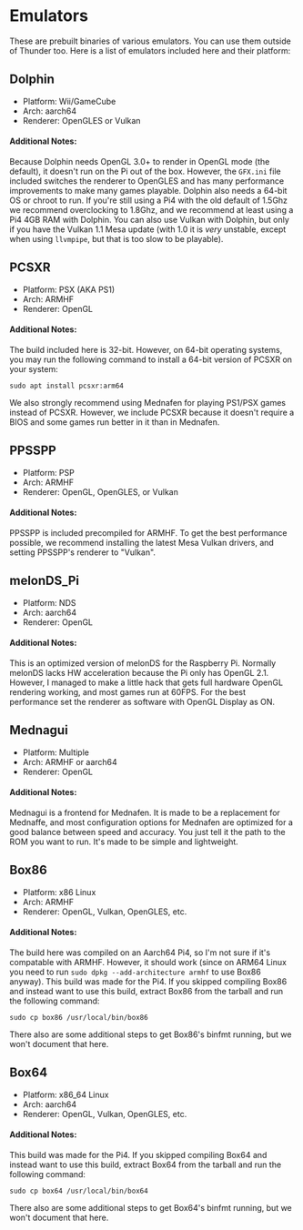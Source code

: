 # Emulators
These are prebuilt binaries of various emulators. You can use them outside of Thunder too. Here is a list of emulators included here and their platform:
## Dolphin
- Platform: Wii/GameCube
- Arch: aarch64
- Renderer: OpenGLES or Vulkan
#### Additional Notes:
Because Dolphin needs OpenGL 3.0+ to render in OpenGL mode (the default), it doesn't run on the Pi out of the box. However, the `GFX.ini` file included switches the renderer to OpenGLES and has many performance improvements to make many games playable. Dolphin also needs a 64-bit OS or chroot to run. If you're still using a Pi4 with the old default of 1.5Ghz we recommend overclocking to 1.8Ghz, and we recommend at least using a Pi4 4GB RAM with Dolphin. You can also use Vulkan with Dolphin, but only if you have the Vulkan 1.1 Mesa update (with 1.0 it is *very* unstable, except when using `llvmpipe`, but that is too slow to be playable).
## PCSXR
- Platform: PSX (AKA PS1)
- Arch: ARMHF
- Renderer: OpenGL
#### Additional Notes:
The build included here is 32-bit. However, on 64-bit operating systems, you may run the following command to install a 64-bit version of PCSXR on your system:
```
sudo apt install pcsxr:arm64
```
We also strongly recommend using Mednafen for playing PS1/PSX games instead of PCSXR. However, we include PCSXR because it doesn't require a BIOS and some games run better in it than in Mednafen.
## PPSSPP
- Platform: PSP
- Arch: ARMHF
- Renderer: OpenGL, OpenGLES, or Vulkan
#### Additional Notes:
PPSSPP is included precompiled for ARMHF. To get the best performance possible, we recommend installing the latest Mesa Vulkan drivers, and setting PPSSPP's renderer to "Vulkan".
## melonDS_Pi
- Platform: NDS
- Arch: aarch64
- Renderer: OpenGL
#### Additional Notes:
This is an optimized version of melonDS for the Raspberry Pi. Normally melonDS lacks HW acceleration because the Pi only has OpenGL 2.1. However, I managed to make a little hack that gets full hardware OpenGL rendering working, and most games run at 60FPS. For the best performance set the renderer as software with OpenGL Display as ON.
## Mednagui
- Platform: Multiple
- Arch: ARMHF or aarch64
- Renderer: OpenGL
#### Additional Notes:
Mednagui is a frontend for Mednafen. It is made to be a replacement for Mednaffe, and most configuration options for Mednafen are optimized for a good balance between speed and accuracy. You just tell it the path to the ROM you want to run. It's made to be simple and lightweight.
## Box86
- Platform: x86 Linux
- Arch: ARMHF
- Renderer: OpenGL, Vulkan, OpenGLES, etc.
#### Additional Notes:
The build here was compiled on an Aarch64 Pi4, so I'm not sure if it's compatable with ARMHF. However, it should work (since on ARM64 Linux you need to run `sudo dpkg --add-architecture armhf` to use Box86 anyway). This build was made for the Pi4. If you skipped compiling Box86 and instead want to use this build, extract Box86 from the tarball and run the following command:
```
sudo cp box86 /usr/local/bin/box86
```
There also are some additional steps to get Box86's binfmt running, but we won't document that here.
## Box64
- Platform: x86_64 Linux
- Arch: aarch64
- Renderer: OpenGL, Vulkan, OpenGLES, etc.
#### Additional Notes:
This build was made for the Pi4. If you skipped compiling Box64 and instead want to use this build, extract Box64 from the tarball and run the following command:
```
sudo cp box64 /usr/local/bin/box64
```
There also are some additional steps to get Box64's binfmt running, but we won't document that here.